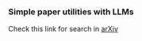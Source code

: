 ### Simple paper utilities with LLMs
Check this link for search in [arXiv](https://papersworks.streamlit.app/)
